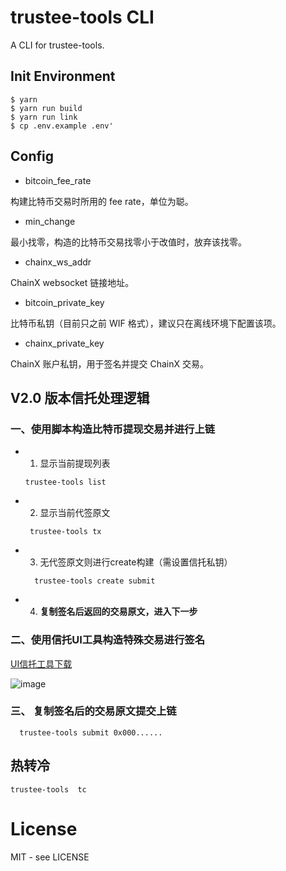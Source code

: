 # trustee-tools CLI

A CLI for trustee-tools.


## Init Environment

```shell
$ yarn
$ yarn run build
$ yarn run link
$ cp .env.example .env'

```

## Config
- bitcoin_fee_rate

构建比特币交易时所用的 fee rate，单位为聪。

- min_change

最小找零，构造的比特币交易找零小于改值时，放弃该找零。

- chainx_ws_addr

ChainX websocket 链接地址。

- bitcoin_private_key

比特币私钥（目前只之前 WIF 格式），建议只在离线环境下配置该项。

- chainx_private_key

ChainX 账户私钥，用于签名并提交 ChainX 交易。

## V2.0 版本信托处理逻辑

### 一、使用脚本构造比特币提现交易并进行上链
 
 * 1. 显示当前提现列表
    ```
    trustee-tools list
    
    ```
 * 2. 显示当前代签原文
   ```
    trustee-tools tx
   ```
 * 3. 无代签原文则进行create构建（需设置信托私钥）
   
   ```
     trustee-tools create submit
   ```
 * 4. **复制签名后返回的交易原文，进入下一步**
   
### 二、使用信托UI工具构造特殊交易进行签名

[UI信托工具下载](https://chainx.oss-cn-beijing.aliyuncs.com/ChainX%20Wallet%20for%20Trustee-2.0.1.dmg?Expires=1607590467&OSSAccessKeyId=TMP.3KhyqjuNDZN4THF1XZVLoTfVZDFFkruTVummvgqh6AbdeqwBKevtc6SnPHtH21RNLwqn99hdFHtN7QvcSVf5zCNp8tC6DK&Signature=3alLoATLl5%2FxfYYOlldndqpeH1g%3D&versionId=CAEQDhiBgMCki8mushciIGRjOThmNTIzOTZjNDQ5ODM5YWM4YTRkZWRkOTY0Yzdh&response-content-type=application%2Foctet-stream)


![image](https://user-images.githubusercontent.com/7252280/101735161-6aa06c00-3afc-11eb-8d61-4053213c777e.png)
### 三、 复制签名后的交易原文提交上链

   ```
     trustee-tools submit 0x000......
   
   ```

## 热转冷

```
trustee-tools  tc
```

# License

MIT - see LICENSE

